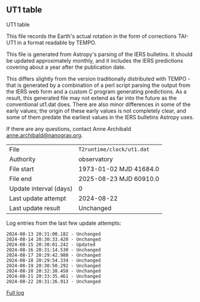 
## UT1 table

UT1 table

This file records the Earth's actual rotation in the form of
corrections TAI-UT1 in a format readable by TEMPO.

This file is generated from Astropy's parsing of the IERS
bulletins. It should be updated approximately monthly, and it
includes the IERS predictions covering about a year after the
publication date.

This differs slightly from the version traditionally distributed
with TEMPO - that is generated by a combination of a perl script
parsing the output from the IERS web form and a custom C program
generating predictions. As a result, this generated file may not
extend as far into the future as the conventional ut1.dat does.
There are also minor differences in some of the early values; the
origin of these early values is not completely clear, and some of
them predate the earliest values in the IERS bulletins Astropy uses.

If there are any questions, contact Anne Archibald
<anne.archibald@nanograv.org>.

|     |     |
|:--- |:--- |
| File | `T2runtime/clock/ut1.dat` |
| Authority | observatory |
| File start | 1973-01-02 MJD 41684.0 |
| File end | 2025-08-23 MJD 60910.0 |
| Update interval (days) | 0 |
| Last update attempt | 2024-08-22 |
| Last update result | Unchanged |

Log entries from the last few update attempts:
```
2024-08-13 20:31:00.182 - Unchanged
2024-08-14 20:30:33.420 - Unchanged
2024-08-15 20:30:01.242 - Updated
2024-08-16 20:31:14.530 - Unchanged
2024-08-17 20:29:42.980 - Unchanged
2024-08-18 20:29:54.334 - Unchanged
2024-08-19 20:30:50.292 - Unchanged
2024-08-20 20:32:38.458 - Unchanged
2024-08-21 20:33:35.461 - Unchanged
2024-08-22 20:31:26.913 - Unchanged
```
[Full log](https://raw.githubusercontent.com/ipta/pulsar-clock-corrections/main/log/T2runtime/clock/ut1.dat.log)
